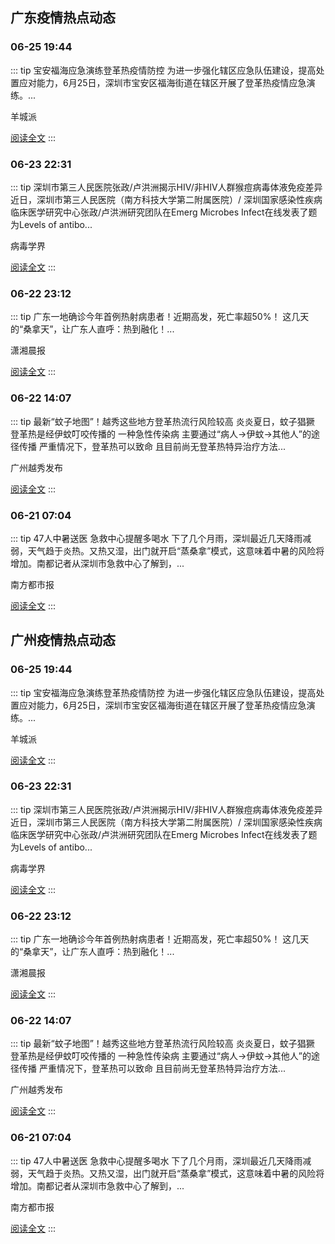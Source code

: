 
## 广东疫情热点动态

  
### 06-25 19:44
::: tip 宝安福海应急演练登革热疫情防控
为进一步强化辖区应急队伍建设，提高处置应对能力，6月25日，深圳市宝安区福海街道在辖区开展了登革热疫情应急演练。...

羊城派

[阅读全文](https://view.inews.qq.com/a/20240625A091M200?uid=8QIf3n5c5YwYuDrY7gI=&chlid=news_news_antip&suid=8QIf3n5c5YwYuDrY7gI=)
:::

### 06-23 22:31
::: tip 深圳市第三人民医院张政/卢洪洲揭示HIV/非HIV人群猴痘病毒体液免疫差异
近日，深圳市第三人民医院（南方科技大学第二附属医院）/ 深圳国家感染性疾病临床医学研究中心张政/卢洪洲研究团队在Emerg Microbes Infect在线发表了题为Levels of antibo...

病毒学界

[阅读全文](https://view.inews.qq.com/a/20240623A06VEX00?uid=8QIf3n5c5YwYuDrY7gI=&chlid=news_news_top&suid=8QIf3n5c5YwYuDrY7gI=)
:::

### 06-22 23:12
::: tip 广东一地确诊今年首例热射病患者！近期高发，死亡率超50%！
这几天的“桑拿天”，让广东人直呼：热到融化！...

潇湘晨报

[阅读全文](https://view.inews.qq.com/a/20240622A07PZW00?uid=8QIf3n5c5YwYuDrY7gI=&chlid=_qqnews_custom_search_pictext&suid=8QIf3n5c5YwYuDrY7gI=)
:::

### 06-22 14:07
::: tip 最新“蚊子地图”！越秀这些地方登革热流行风险较高
炎炎夏日，蚊子猖獗
登革热是经伊蚊叮咬传播的
一种急性传染病
主要通过“病人→伊蚊→其他人”的途径传播
严重情况下，登革热可以致命
且目前尚无登革热特异治疗方法...

广州越秀发布

[阅读全文](https://view.inews.qq.com/a/20240622A04CUW00?uid=8QIf3n5c5YwYuDrY7gI=&chlid=_qqnews_custom_search_pictext&suid=8QIf3n5c5YwYuDrY7gI=)
:::

### 06-21 07:04
::: tip 47人中暑送医 急救中心提醒多喝水
下了几个月雨，深圳最近几天降雨减弱，天气趋于炎热。又热又湿，出门就开启“蒸桑拿”模式，这意味着中暑的风险将增加。南都记者从深圳市急救中心了解到，...

南方都市报

[阅读全文](https://view.inews.qq.com/a/20240621A00SEN00?uid=101705948131&chlid=_qqnews_custom_search_pictext)
:::


## 广州疫情热点动态

  
### 06-25 19:44
::: tip 宝安福海应急演练登革热疫情防控
为进一步强化辖区应急队伍建设，提高处置应对能力，6月25日，深圳市宝安区福海街道在辖区开展了登革热疫情应急演练。...

羊城派

[阅读全文](https://view.inews.qq.com/a/20240625A091M200?uid=8QIf3n5c5YwYuDrY7gI=&chlid=news_news_antip&suid=8QIf3n5c5YwYuDrY7gI=)
:::

### 06-23 22:31
::: tip 深圳市第三人民医院张政/卢洪洲揭示HIV/非HIV人群猴痘病毒体液免疫差异
近日，深圳市第三人民医院（南方科技大学第二附属医院）/ 深圳国家感染性疾病临床医学研究中心张政/卢洪洲研究团队在Emerg Microbes Infect在线发表了题为Levels of antibo...

病毒学界

[阅读全文](https://view.inews.qq.com/a/20240623A06VEX00?uid=8QIf3n5c5YwYuDrY7gI=&chlid=news_news_top&suid=8QIf3n5c5YwYuDrY7gI=)
:::

### 06-22 23:12
::: tip 广东一地确诊今年首例热射病患者！近期高发，死亡率超50%！
这几天的“桑拿天”，让广东人直呼：热到融化！...

潇湘晨报

[阅读全文](https://view.inews.qq.com/a/20240622A07PZW00?uid=8QIf3n5c5YwYuDrY7gI=&chlid=_qqnews_custom_search_pictext&suid=8QIf3n5c5YwYuDrY7gI=)
:::

### 06-22 14:07
::: tip 最新“蚊子地图”！越秀这些地方登革热流行风险较高
炎炎夏日，蚊子猖獗
登革热是经伊蚊叮咬传播的
一种急性传染病
主要通过“病人→伊蚊→其他人”的途径传播
严重情况下，登革热可以致命
且目前尚无登革热特异治疗方法...

广州越秀发布

[阅读全文](https://view.inews.qq.com/a/20240622A04CUW00?uid=8QIf3n5c5YwYuDrY7gI=&chlid=_qqnews_custom_search_pictext&suid=8QIf3n5c5YwYuDrY7gI=)
:::

### 06-21 07:04
::: tip 47人中暑送医 急救中心提醒多喝水
下了几个月雨，深圳最近几天降雨减弱，天气趋于炎热。又热又湿，出门就开启“蒸桑拿”模式，这意味着中暑的风险将增加。南都记者从深圳市急救中心了解到，...

南方都市报

[阅读全文](https://view.inews.qq.com/a/20240621A00SEN00?uid=101705948131&chlid=_qqnews_custom_search_pictext)
:::

